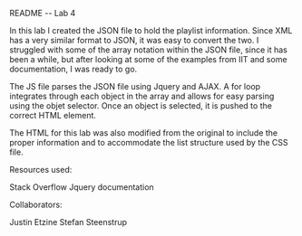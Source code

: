 README -- Lab 4

In this lab I created the JSON file to hold the playlist information. Since XML has a very similar format to JSON, it was easy to convert the two. I struggled with some of the array notation within the JSON file, since it has been a while, but after looking at some of the examples from IIT and some documentation, I was ready to go.

The JS file parses the JSON file using Jquery and AJAX. A for loop integrates through each object in the array and allows for easy parsing using the objet selector. Once an object is selected, it is pushed to the correct HTML element.

The HTML for this lab was also modified from the original to include the proper information and to accommodate the list structure used by the CSS file.

Resources used:

Stack Overflow
Jquery documentation

Collaborators:

Justin Etzine
Stefan Steenstrup